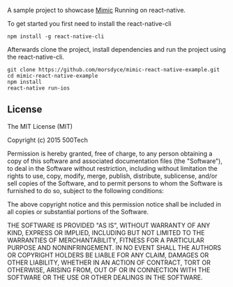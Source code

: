A sample project to showcase [Mimic](https://github.com/500tech/mimic) Running on react-native.

To get started you first need to install the react-native-cli

`npm install -g react-native-cli`

Afterwards clone the project, install dependencies and run the project using the react-native-cli.

```
git clone https://github.com/morsdyce/mimic-react-native-example.git
cd mimic-react-native-example
npm install
react-native run-ios
```

License
-------
The MIT License (MIT)

Copyright (c) 2015 500Tech

Permission is hereby granted, free of charge, to any person obtaining a copy of this software and associated documentation files (the "Software"), to deal in the Software without restriction, including without limitation the rights to use, copy, modify, merge, publish, distribute, sublicense, and/or sell copies of the Software, and to permit persons to whom the Software is furnished to do so, subject to the following conditions:

The above copyright notice and this permission notice shall be included in all copies or substantial portions of the Software.

THE SOFTWARE IS PROVIDED "AS IS", WITHOUT WARRANTY OF ANY KIND, EXPRESS OR IMPLIED, INCLUDING BUT NOT LIMITED TO THE WARRANTIES OF MERCHANTABILITY, FITNESS FOR A PARTICULAR PURPOSE AND NONINFRINGEMENT. IN NO EVENT SHALL THE AUTHORS OR COPYRIGHT HOLDERS BE LIABLE FOR ANY CLAIM, DAMAGES OR OTHER LIABILITY, WHETHER IN AN ACTION OF CONTRACT, TORT OR OTHERWISE, ARISING FROM, OUT OF OR IN CONNECTION WITH THE SOFTWARE OR THE USE OR OTHER DEALINGS IN THE SOFTWARE.
